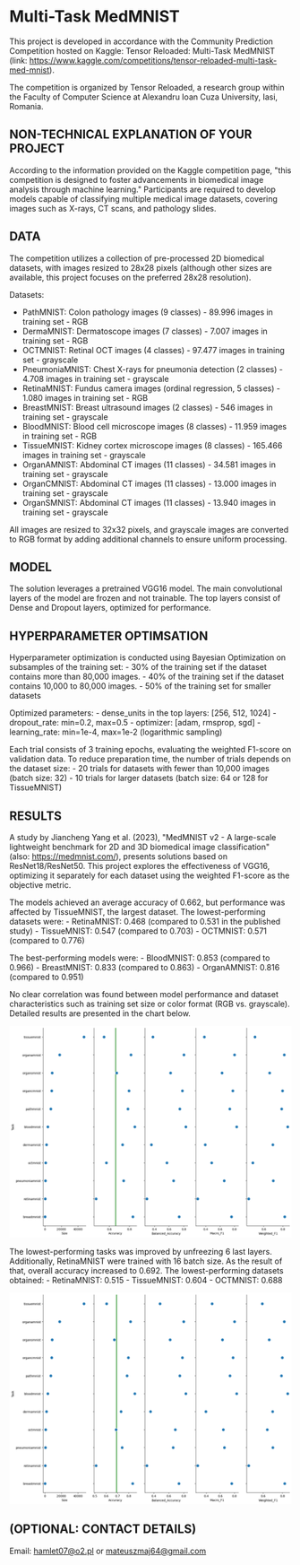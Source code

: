 # Multi-Task MedMNIST

This project is developed in accordance with the Community Prediction Competition hosted on Kaggle: Tensor Reloaded: Multi-Task MedMNIST (link: https://www.kaggle.com/competitions/tensor-reloaded-multi-task-med-mnist).

The competition is organized by Tensor Reloaded, a research group within the Faculty of Computer Science at Alexandru Ioan Cuza University, Iasi, Romania.


## NON-TECHNICAL EXPLANATION OF YOUR PROJECT
According to the information provided on the Kaggle competition page, "this competition is designed to foster advancements in biomedical image analysis through machine learning." Participants are required to develop models capable of classifying multiple medical image datasets, covering images such as X-rays, CT scans, and pathology slides.

## DATA
The competition utilizes a collection of pre-processed 2D biomedical datasets, with images resized to 28x28 pixels (although other sizes are available, this project focuses on the preferred 28x28 resolution).

Datasets:
- PathMNIST: Colon pathology images (9 classes) - 89.996 images in training set - RGB
- DermaMNIST: Dermatoscope images (7 classes) - 7.007 images in training set - RGB
- OCTMNIST: Retinal OCT images (4 classes) - 97.477 images in training set - grayscale
- PneumoniaMNIST: Chest X-rays for pneumonia detection (2 classes) - 4.708 images in training set - grayscale
- RetinaMNIST: Fundus camera images (ordinal regression, 5 classes) - 1.080 images in training set - RGB
- BreastMNIST: Breast ultrasound images (2 classes) - 546 images in training set - grayscale
- BloodMNIST: Blood cell microscope images (8 classes) - 11.959 images in training set - RGB
- TissueMNIST: Kidney cortex microscope images (8 classes) - 165.466 images in training set - grayscale
- OrganAMNIST: Abdominal CT images (11 classes) - 34.581 images in training set - grayscale
- OrganCMNIST: Abdominal CT images (11 classes) - 13.000 images in training set - grayscale
- OrganSMNIST: Abdominal CT images (11 classes) - 13.940 images in training set - grayscale

All images are resized to 32x32 pixels, and grayscale images are converted to RGB format by adding additional channels to ensure uniform processing.

## MODEL 
The solution leverages a pretrained VGG16 model. The main convolutional layers of the model are frozen and not trainable. The top layers consist of Dense and Dropout layers, optimized for performance.

## HYPERPARAMETER OPTIMSATION
Hyperparameter optimization is conducted using Bayesian Optimization on subsamples of the training set:
    - 30% of the training set if the dataset contains more than 80,000 images.
    - 40% of the training set if the dataset contains 10,000 to 80,000 images.
    - 50% of the training set for smaller datasets

Optimized parameters:
    - dense_units in the top layers: [256, 512, 1024]
    - dropout_rate: min=0.2, max=0.5
    - optimizer: [adam, rmsprop, sgd]
    - learning_rate: min=1e-4, max=1e-2 (logarithmic sampling)

Each trial consists of 3 training epochs, evaluating the weighted F1-score on validation data. To reduce preparation time, the number of trials depends on the dataset size:
    - 20 trials for datasets with fewer than 10,000 images (batch size: 32)
    - 10 trials for larger datasets (batch size: 64 or 128 for TissueMNIST)

## RESULTS
A study by Jiancheng Yang et al. (2023), "MedMNIST v2 - A large-scale lightweight benchmark for 2D and 3D biomedical image classification" (also: https://medmnist.com/), presents solutions based on ResNet18/ResNet50. This project explores the effectiveness of VGG16, optimizing it separately for each dataset using the weighted F1-score as the objective metric.

The models achieved an average accuracy of 0.662, but performance was affected by TissueMNIST, the largest dataset. The lowest-performing datasets were:
    - RetinaMNIST: 0.468 (compared to 0.531 in the published study)
    - TissueMNIST: 0.547 (compared to 0.703)
    - OCTMNIST: 0.571 (compared to 0.776)

The best-performing models were:
    - BloodMNIST: 0.853 (compared to 0.966)
    - BreastMNIST: 0.833 (compared to 0.863)
    - OrganAMNIST: 0.816 (compared to 0.951)

No clear correlation was found between model performance and dataset characteristics such as training set size or color format (RGB vs. grayscale). Detailed results are presented in the chart below.

![Results](image.png)

The lowest-performing tasks was improved by unfreezing 6 last layers. Additionally, RetinaMNIST were trained with 16 batch size.
As the result of that, overall accuracy increased to 0.692. The lowest-performing datasets obtained:
    - RetinaMNIST: 0.515
    - TissueMNIST: 0.604
    - OCTMNIST: 0.688

![Results](image2.png)

## (OPTIONAL: CONTACT DETAILS)
Email: hamlet07@o2.pl or mateuszmaj64@gmail.com
